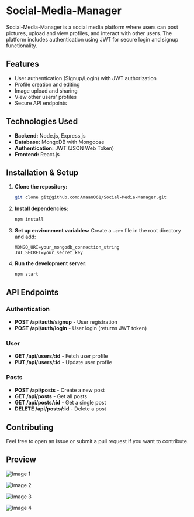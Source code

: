 # Social-Media-Manager

Social-Media-Manager is a social media platform where users can post pictures, upload and view profiles, and interact with other users. The platform includes authentication using JWT for secure login and signup functionality.

## Features
- User authentication (Signup/Login) with JWT authorization
- Profile creation and editing
- Image upload and sharing
- View other users' profiles
- Secure API endpoints

## Technologies Used
- **Backend:** Node.js, Express.js
- **Database:** MongoDB with Mongoose
- **Authentication:** JWT (JSON Web Token)
- **Frontend:** React.js 

## Installation & Setup

1. **Clone the repository:**
   ```sh
   git clone git@github.com:Amaan061/Social-Media-Manager.git
   ```
2. **Install dependencies:**
   ```sh
   npm install
   ```
3. **Set up environment variables:**
   Create a `.env` file in the root directory and add:
   ```env
   MONGO_URI=your_mongodb_connection_string
   JWT_SECRET=your_secret_key
   ```
4. **Run the development server:**
   ```sh
   npm start
   ```

## API Endpoints
### Authentication
- **POST /api/auth/signup** - User registration
- **POST /api/auth/login** - User login (returns JWT token)

### User
- **GET /api/users/:id** - Fetch user profile
- **PUT /api/users/:id** - Update user profile

### Posts
- **POST /api/posts** - Create a new post
- **GET /api/posts** - Get all posts
- **GET /api/posts/:id** - Get a single post
- **DELETE /api/posts/:id** - Delete a post

## Contributing
Feel free to open an issue or submit a pull request if you want to contribute.

## Preview
![Image 1](https://github.com/user-attachments/assets/c83282b0-0b0c-4f7e-a206-d11488fbc92d)

![Image 2](https://github.com/user-attachments/assets/50c402fe-09b2-4c6c-ad25-53962d7a431d)

![Image 3](https://github.com/user-attachments/assets/fb0f8d2d-0c08-4f48-b616-20fb6dc6ca2e)

![Image 4](https://github.com/user-attachments/assets/70cc7f60-7850-4b76-a506-58a94c5643a7)
